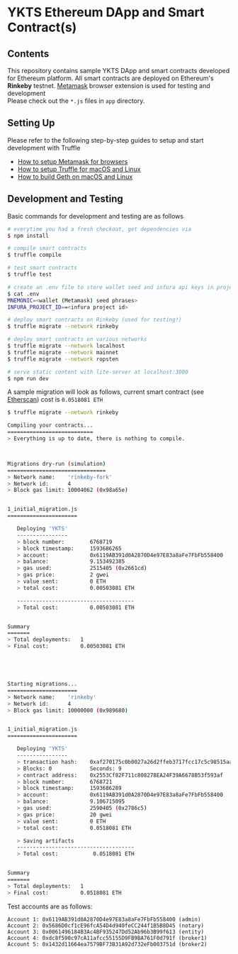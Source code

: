 # YKTS Ethereum DApp and Smart Contract(s)


## Contents

This repository contains sample YKTS DApp and smart contracts developed for Ethereum platform. All smart contracts are deployed on Ethereum's **Rinkeby** testnet. [Metamask](https://metamask.io) browser extension is used for testing and development  
Please check out the `*.js` files in `app` directory.


## Setting Up

Please refer to the following step-by-step guides to setup and start development with Truffle  

* [How to setup Metamask for browsers](docs/README-metamask.md)
* [How to setup Truffle for macOS and Linux](docs/README-truffle.md)
* [How to build Geth on macOS and Linux](docs/README-geth.md)


## Development and Testing

Basic commands for development and testing are as follows

```sh
# everytime you had a fresh checkout, get dependencies via
$ npm install

# compile smart contracts
$ truffle compile

# test smart contracts
$ truffle test

# create an .env file to store wallet seed and infura api keys in project root dir
$ cat .env
MNEMONIC=<wallet (Metamask) seed phrases>
INFURA_PROJECT_ID==<infura project id>

# deploy smart contracts on Rinkeby (used for testing!)
$ truffle migrate --network rinkeby

# deploy smart contracts on various networks
$ truffle migrate --network localhost
$ truffle migrate --network mainnet
$ truffle migrate --network ropsten

# serve static content with lite-server at localhost:3000
$ npm run dev
```

A sample migration will look as follows, current smart contract (see [Etherscan](https://rinkeby.etherscan.io/address/0x2553Cf82F711c808278EA24F39A6678B53f593af)) cost is `0.0518081 ETH`

```sh
$ truffle migrate --network rinkeby

Compiling your contracts...
===========================
> Everything is up to date, there is nothing to compile.



Migrations dry-run (simulation)
===============================
> Network name:    'rinkeby-fork'
> Network id:      4
> Block gas limit: 10004062 (0x98a65e)


1_initial_migration.js
======================

   Deploying 'YKTS'
   ----------------
   > block number:        6768719
   > block timestamp:     1593686265
   > account:             0x6119AB391d0A2870D4e97E83a8aFe7FbFb558400
   > balance:             9.153492385
   > gas used:            2515405 (0x2661cd)
   > gas price:           2 gwei
   > value sent:          0 ETH
   > total cost:          0.00503081 ETH

   -------------------------------------
   > Total cost:          0.00503081 ETH


Summary
=======
> Total deployments:   1
> Final cost:          0.00503081 ETH





Starting migrations...
======================
> Network name:    'rinkeby'
> Network id:      4
> Block gas limit: 10000000 (0x989680)


1_initial_migration.js
======================

   Deploying 'YKTS'
   ----------------
   > transaction hash:    0xaf270175c0b0027a26d2ffeb3717fcc17c5c98515aae37e73a26e8cf27acbe0f
   > Blocks: 0            Seconds: 9
   > contract address:    0x2553Cf82F711c808278EA24F39A6678B53f593af
   > block number:        6768721
   > block timestamp:     1593686289
   > account:             0x6119AB391d0A2870D4e97E83a8aFe7FbFb558400
   > balance:             9.106715095
   > gas used:            2590405 (0x2786c5)
   > gas price:           20 gwei
   > value sent:          0 ETH
   > total cost:          0.0518081 ETH

   > Saving artifacts
   -------------------------------------
   > Total cost:           0.0518081 ETH


Summary
=======
> Total deployments:   1
> Final cost:          0.0518081 ETH
```

Test accounts are as follows:

```
Account 1: 0x6119AB391d0A2870D4e97E83a8aFe7FbFb558400 (admin)
Account 2: 0x5686D0cf1cE96fcA54D4d940feCC244f1B5B8D45 (notary)
Account 3: 0x0061496184B3Ac4BF935247Dd52Ab96b3B99f613 (entity)
Account 4: 0xdc8f590c97cA11afcc55155D9FB9BA761F0d791f (broker1)
Account 5: 0x1432d11664ea7579BF73B31A92d732eFb003751d (broker2)
```